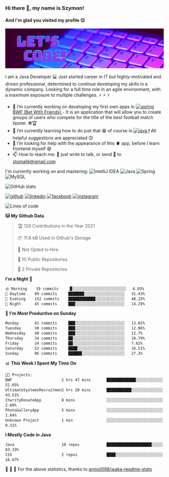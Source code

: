 ### Hi there 👋, my name is Szymon!
#### And i'm glad you visited my profile :wink:
![And i'm glad you visited my profile :wink:](https://github.com/SzymonTomalik/SzymonTomalik/blob/main/Simple%20Technology%20LinkedIn%20Banner.png)

I am a Java Developer :computer: Just started career in IT but highly-motivated and driven professional,  determined to continue developing my skills in a dynamic company. Looking for a full time role in an agile environment, with a maximum exposure to multiple challenges. :zap: :zap: :zap:

- 🔭 I’m currently working on developing my first own apps in <a href="https://spring.io/" target="_blank"> <img src="https://www.vectorlogo.zone/logos/springio/springio-icon.svg" alt="spring" width="20" height="20"/> </a> <a href="https://github.com/SzymonTomalik/BWF">BWF (Bet With Friends) </a> - It is an application that will allow you to create groups of users who compete for the title of the best football match tipster. :soccer::trophy: 
- 🌱 I’m currently learning how to do just that :grin: of course in <a href="https://www.java.com" target="_blank"> <img src="https://www.flaticon.com/svg/static/icons/svg/226/226777.svg" alt="java" width="20" height="20"/> </a> :heavy_exclamation_mark: All helpful suggestions are appreciated :blush: 
- 🤔 I’m looking for help with the appearance of this :arrow_up: app, before I learn frontend myself :sweat_smile: 
- 📫 How to reach me: :speech_balloon: just write to talk, or send :e-mail: to stomalik@gmail.com 

I'm currently working on and mastering:
![IntelliJ IDEA](https://img.shields.io/badge/IntelliJ_IDEA-2020.2.3-purple?logo=intellij-idea)
![Java](https://img.shields.io/badge/Java-15-purple?logo=java)
![Spring](https://img.shields.io/badge/Spring-5.3-purple?logo=spring)
![MySQL](https://img.shields.io/badge/MySQL-8.0.22-purple?logo=mysql)

![GitHub stats](https://github-readme-stats.vercel.app/api?username=SzymonTomalik&show_icons=true&theme=synthwave)  

<!--![Profile views](https://gpvc.arturio.dev/SzymonTomalik)-->

[<img src='https://cdn.jsdelivr.net/npm/simple-icons@3.0.1/icons/github.svg' alt='github' height='40'>](https://github.com/SzymonTomalik) [<img src='https://cdn.jsdelivr.net/npm/simple-icons@3.0.1/icons/linkedin.svg' alt='linkedin' height='40'>](https://www.linkedin.com/in/szymon-tomalik-53b352106/) [<img src='https://cdn.jsdelivr.net/npm/simple-icons@3.0.1/icons/facebook.svg' alt='facebook' height='40'>](https://www.facebook.com/szymon.tomalik) [<img src='https://cdn.jsdelivr.net/npm/simple-icons@3.0.1/icons/instagram.svg' alt='instagram' height='40'>](https://www.instagram.com/szymono__/)

<!--START_SECTION:waka-->
![Lines of code](https://img.shields.io/badge/From%20Hello%20World%20I%27ve%20Written-344702%20lines%20of%20code-blue)

**🐱 My Github Data** 

> 🏆 126 Contributions in the Year 2021
 > 
> 📦 11.6 kB Used in Github's Storage 
 > 
> 🚫 Not Opted to Hire
 > 
> 📜 10 Public Repositories 
 > 
> 🔑 2 Private Repositories  
 > 
**I'm a Night 🦉** 

```text
🌞 Morning    19 commits     █░░░░░░░░░░░░░░░░░░░░░░░░   6.03% 
🌆 Daytime    99 commits     ███████░░░░░░░░░░░░░░░░░░   31.43% 
🌃 Evening    152 commits    ████████████░░░░░░░░░░░░░   48.25% 
🌙 Night      45 commits     ███░░░░░░░░░░░░░░░░░░░░░░   14.29%

```
📅 **I'm Most Productive on Sunday** 

```text
Monday       41 commits     ███░░░░░░░░░░░░░░░░░░░░░░   13.02% 
Tuesday      38 commits     ███░░░░░░░░░░░░░░░░░░░░░░   12.06% 
Wednesday    40 commits     ███░░░░░░░░░░░░░░░░░░░░░░   12.7% 
Thursday     34 commits     ██░░░░░░░░░░░░░░░░░░░░░░░   10.79% 
Friday       24 commits     ██░░░░░░░░░░░░░░░░░░░░░░░   7.62% 
Saturday     52 commits     ████░░░░░░░░░░░░░░░░░░░░░   16.51% 
Sunday       86 commits     ██████░░░░░░░░░░░░░░░░░░░   27.3%

```


📊 **This Week I Spent My Time On** 

```text
🐱‍💻 Projects: 
BWF                      2 hrs 47 mins       █████████████░░░░░░░░░░░░   51.65% 
UltimateSystemsRecruitmen2 hrs 20 mins       ███████████░░░░░░░░░░░░░░   43.51% 
CharityDonateApp         8 mins              ░░░░░░░░░░░░░░░░░░░░░░░░░   2.68% 
PhotoGalleryApp          5 mins              ░░░░░░░░░░░░░░░░░░░░░░░░░   1.84% 
Unknown Project          1 min               ░░░░░░░░░░░░░░░░░░░░░░░░░   0.31%

```

**I Mostly Code in Java** 

```text
Java                     10 repos            ████████████████████░░░░░   83.33% 
CSS                      2 repos             ████░░░░░░░░░░░░░░░░░░░░░   16.67%

```



<!--END_SECTION:waka-->

:pray: :pray: :pray: For the above statistics, thanks to <a href="https://github.com/anmol098/waka-readme-stats">anmol098/waka-readme-stats</a>
